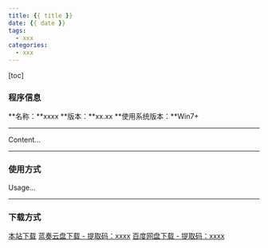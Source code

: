 ```yaml
---
title: {{ title }}
date: {{ date }}
tags:
  - xxx
categories:
  - xxx
---
```


[toc]

### 程序信息

**名称：**xxxx
**版本：**xx.xx
**使用系统版本：**Win7+

---

Content...

---

### 使用方式

Usage...

---

### 下载方式

[本站下载]()
[蓝奏云盘下载 - 提取码：xxxx]()
[百度网盘下载 - 提取码：xxxx]()
